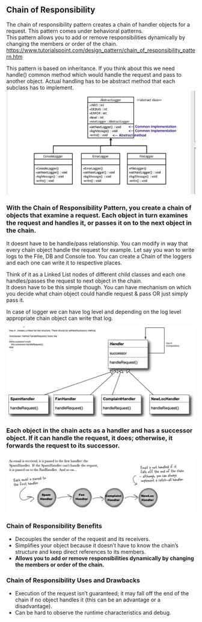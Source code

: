 ## Chain of Responsibility
The chain of responsibility pattern creates a chain of handler objects for a request. This pattern comes under behavioral patterns.\
This pattern allows you to add or remove responsibilities dynamically by changing the members or order of the chain.\
https://www.tutorialspoint.com/design_pattern/chain_of_responsibility_pattern.htm

This pattern is based on inheritance. If you think about this we need handle() common method which would handle the request and pass to another object. 
Actual handling has to be abstract method that each subclass has to implement. 
![](https://github.com/xXLogicNotFoundXx/DesignPatterns/blob/main/Chain%20of%20Responsibility/img/Chain%20of%20Responsibility%20Pattern.png)

### With the Chain of Responsibility Pattern, you create a chain of objects that examine a request. Each object in turn examines the request and handles it, or passes it on to the next object in the chain.
It doesnt have to be handle/pass relationship. You can modify in way that every chain object handle the request for example. 
Let say you wan to write logs to the File, DB and Console too. You can create a Chain of the loggers and each one can write it to respective places.

Think of it as a Linked List nodes of different child classes and each one handles/passes the request to next object in the chain.\
It doesn have to be this simple though. You can have mechanism on which you decide what chain object could handle request & pass  OR  just simply pass it. 

In case of logger we can have log level and depending on the log level appropriate chain object can write that log.  

![](https://github.com/xXLogicNotFoundXx/DesignPatterns/blob/main/Chain%20of%20Responsibility/img/Chain%20of%20Responsibility.png)

### Each object in the chain acts as a handler and has a successor object. If it can handle the request, it does; otherwise, it forwards the request to its successor.
![](https://github.com/xXLogicNotFoundXx/DesignPatterns/blob/main/Chain%20of%20Responsibility/img/Email%20Chain%20Handler.png)


### Chain of Responsibility Benefits
* Decouples the sender of the request and its receivers.
* Simplifies your object because it doesn’t have to know the chain’s structure and keep direct references to its members.
* **Allows you to add or remove responsibilities dynamically by changing the members or order of the chain.**

### Chain of Responsibility Uses and Drawbacks
* Execution of the request isn’t guaranteed; it may fall off the end of the chain if no object handles it (this can be an advantage or a disadvantage).
* Can be hard to observe the runtime characteristics and debug.
